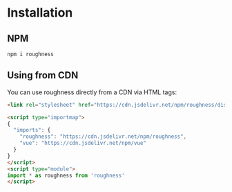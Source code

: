 # Installation

## NPM

```shell
npm i roughness
```

## Using from CDN

You can use roughness directly from a CDN via HTML tags:

```html
<link rel="stylesheet" href="https://cdn.jsdelivr.net/npm/roughness/dist/style.css">

<script type="importmap">
{
  "imports": {
    "roughness": "https://cdn.jsdelivr.net/npm/roughness",
    "vue": "https://cdn.jsdelivr.net/npm/vue"
  }
}
</script>
<script type="module">
import * as roughness from 'roughness'
</script>
```
